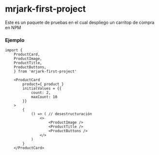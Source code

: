 # mrjark-first-project

Este es un paquete de pruebas en el cual despliego un carritop de compra en NPM

### Ejemplo 

```
import {
    ProductCard,
    ProductImage,
    ProductTitle,
    ProductButtons,
    } from 'mrjark-first-project'
```

```
    <ProductCard 
        product={ product }
        initialValues = {{
            count: 2,
            maxCount: 10
        }}
    >
        {
            () => ( // desestructuración
                <>
                    <ProductImage />
                    <ProductTitle />
                    <ProductButtons />
                </>
            )
        }
    </ProductCard>
```